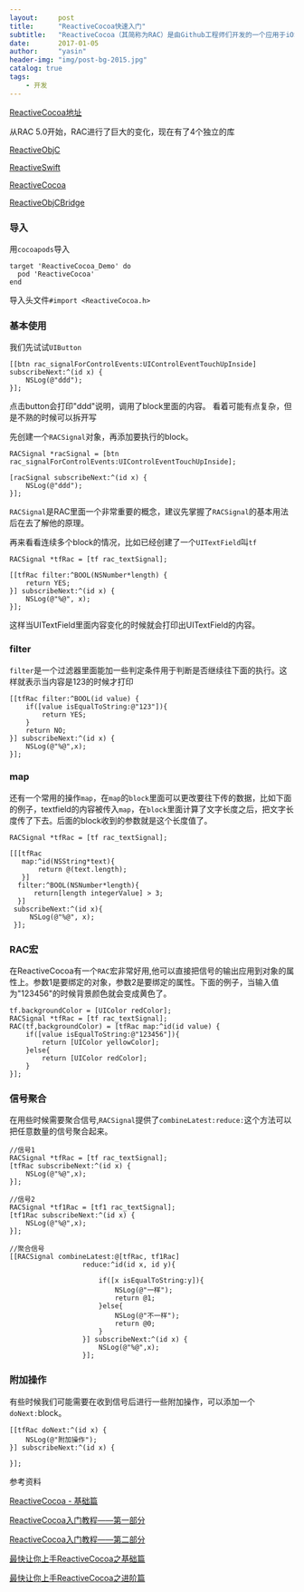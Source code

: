 ```yaml
---
layout:     post
title:      "ReactiveCocoa快速入门"
subtitle:   "ReactiveCocoa（其简称为RAC）是由Github工程师们开发的一个应用于iOS和OS X开发的函数响应式编程新框架。ReactiveCocoa为开发者带来了函数式编程和响应式编程的思想。"
date:       2017-01-05
author:     "yasin"
header-img: "img/post-bg-2015.jpg"
catalog: true
tags:
    - 开发
---
```


[ReactiveCocoa地址](https://github.com/ReactiveCocoa/ReactiveCocoa)

从RAC 5.0开始，RAC进行了巨大的变化，现在有了4个独立的库

[ReactiveObjC](https://github.com/ReactiveCocoa/ReactiveObjC)

[ReactiveSwift](https://github.com/ReactiveCocoa/ReactiveSwift) 

[ReactiveCocoa](https://github.com/ReactiveCocoa/ReactiveCocoa) 

[ReactiveObjCBridge](https://github.com/ReactiveCocoa/ReactiveObjCBridge) 

### 导入

用`cocoapods`导入

```
target 'ReactiveCocoa_Demo' do
  pod 'ReactiveCocoa'
end
```

导入头文件`#import <ReactiveCocoa.h>`

### 基本使用
我们先试试`UIButton`

```
[[btn rac_signalForControlEvents:UIControlEventTouchUpInside] subscribeNext:^(id x) {
	NSLog(@"ddd");
}];
```
点击button会打印"ddd"说明，调用了block里面的内容。
看着可能有点复杂，但是不熟的时候可以拆开写

先创建一个`RACSignal`对象，再添加要执行的block。
```
RACSignal *racSignal = [btn rac_signalForControlEvents:UIControlEventTouchUpInside];

[racSignal subscribeNext:^(id x) {
    NSLog(@"ddd");
}];
```
`RACSignal`是RAC里面一个非常重要的概念，建议先掌握了`RACSignal`的基本用法后在去了解他的原理。

再来看看连续多个block的情况，比如已经创建了一个`UITextField`叫`tf`

```
RACSignal *tfRac = [tf rac_textSignal];

[[tfRac filter:^BOOL(NSNumber*length) {
    return YES;
}] subscribeNext:^(id x) {
    NSLog(@"%@", x);
}];

```

这样当UITextField里面内容变化的时候就会打印出UITextField的内容。

### filter

`filter`是一个过滤器里面能加一些判定条件用于判断是否继续往下面的执行。这样就表示当内容是123的时候才打印

```
[[tfRac filter:^BOOL(id value) {
    if([value isEqualToString:@"123"]){
        return YES;
    }
    return NO;
}] subscribeNext:^(id x) {
    NSLog(@"%@",x);
}];
```

### map

还有一个常用的操作`map`，在`map`的`block`里面可以更改要往下传的数据，比如下面的例子，textfield的内容被传入`map`，在`block`里面计算了文字长度之后，把文字长度传了下去。后面的block收到的参数就是这个长度值了。

```
RACSignal *tfRac = [tf rac_textSignal];

[[[tfRac
   map:^id(NSString*text){
       return @(text.length);
   }]
  filter:^BOOL(NSNumber*length){
      return[length integerValue] > 3;
  }]
 subscribeNext:^(id x){
     NSLog(@"%@", x);
 }];
```

### RAC宏
在ReactiveCocoa有一个`RAC`宏非常好用,他可以直接把信号的输出应用到对象的属性上。参数1是要绑定的对象，参数2是要绑定的属性。下面的例子，当输入值为"123456"的时候背景颜色就会变成黄色了。

```
tf.backgroundColor = [UIColor redColor];
RACSignal *tfRac = [tf rac_textSignal];
RAC(tf,backgroundColor) = [tfRac map:^id(id value) {
    if([value isEqualToString:@"123456"]){
        return [UIColor yellowColor];
    }else{
        return [UIColor redColor];
    }
}];
```

### 信号聚合
在用些时候需要聚合信号,`RACSignal`提供了`combineLatest:reduce:`这个方法可以把任意数量的信号聚合起来。

```
//信号1
RACSignal *tfRac = [tf rac_textSignal];
[tfRac subscribeNext:^(id x) {
    NSLog(@"%@",x);
}];

//信号2
RACSignal *tf1Rac = [tf1 rac_textSignal];
[tf1Rac subscribeNext:^(id x) {
    NSLog(@"%@",x);
}];

//聚合信号
[[RACSignal combineLatest:@[tfRac, tf1Rac]
                  reduce:^id(id x, id y){

                      if([x isEqualToString:y]){
                          NSLog(@"一样");
                          return @1;
                      }else{
                          NSLog(@"不一样");
                          return @0;
                      }
                  }] subscribeNext:^(id x) {
                      NSLog(@"%@",x);
                  }];
```

### 附加操作
有些时候我们可能需要在收到信号后进行一些附加操作，可以添加一个`doNext:`block。
```	
[[tfRac doNext:^(id x) {
    NSLog(@"附加操作");
}] subscribeNext:^(id x) {

}];
```

参考资料

[ReactiveCocoa - 基础篇](http://www.cnblogs.com/tangchangjiang/p/5598079.html)

[ReactiveCocoa入门教程——第一部分](http://benbeng.leanote.com/post/ReactiveCocoaTutorial-part1)

[ReactiveCocoa入门教程——第二部分](http://benbeng.leanote.com/post/ReactiveCocoaTutorial-part2)

[最快让你上手ReactiveCocoa之基础篇](http://www.jianshu.com/p/87ef6720a096)

[最快让你上手ReactiveCocoa之进阶篇](http://www.jianshu.com/p/e10e5ca413b7)

